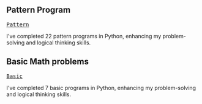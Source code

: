 ## Pattern Program

<kbd>[Pattern](https://github.com/revanth-kumar-01-ai/Python/blob/main/B-Own%20Task/1.Pattern/1.PatternOne.py)</kbd>

I've completed 22 pattern programs in Python, enhancing my problem-solving and logical thinking skills.

## Basic Math problems

<kbd>[Basic](https://github.com/revanth-kumar-01-ai/Python/tree/main/B-Own%20Task/2.BasicMathProblem)</kbd>

I've completed 7 basic programs in Python, enhancing my problem-solving and logical thinking skills.







